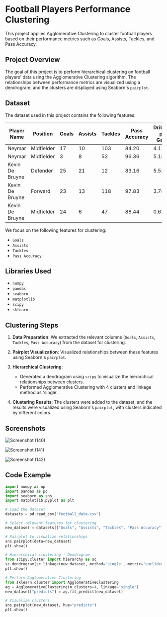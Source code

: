 # Football Players Performance Clustering

This project applies Agglomerative Clustering to cluster football players based on their performance metrics such as Goals, Assists, Tackles, and Pass Accuracy.

## Project Overview

The goal of this project is to perform hierarchical clustering on football players' data using the Agglomerative Clustering algorithm. The relationships between performance metrics are visualized using a dendrogram, and the clusters are displayed using Seaborn's `pairplot`.

## Dataset

The dataset used in this project contains the following features:

| Player Name       | Position    | Goals | Assists | Tackles | Pass Accuracy | Dribbles per Game | Interceptions | Shots per Game | Yellow Cards | Red Cards |
|-------------------|-------------|-------|---------|---------|---------------|-------------------|---------------|----------------|--------------|-----------|
| Neymar            | Midfielder  | 17    | 10      | 103     | 84.20         | 4.11              | 0             | 4.16           | 3            | 1         |
| Neymar            | Midfielder  | 3     | 8       | 52      | 96.36         | 5.18              | 26            | 0.85           | 0            | 1         |
| Kevin De Bruyne   | Defender    | 25    | 21      | 12      | 83.16         | 5.52              | 4             | 1.38           | 0            | 2         |
| Kevin De Bruyne   | Forward     | 23    | 13      | 118     | 97.83         | 3.78              | 49            | 0.18           | 0            | 0         |
| Kevin De Bruyne   | Midfielder  | 24    | 6       | 47      | 88.44         | 0.62              | 4             | 1.15           | 9            | 1         |

We focus on the following features for clustering:

- `Goals`
- `Assists`
- `Tackles`
- `Pass Accuracy`

## Libraries Used

- `numpy`
- `pandas`
- `seaborn`
- `matplotlib`
- `scipy`
- `sklearn`

## Clustering Steps

1. **Data Preparation**: 
   We extracted the relevant columns (`Goals`, `Assists`, `Tackles`, `Pass Accuracy`) from the dataset for clustering.

2. **Pairplot Visualization**: 
   Visualized relationships between these features using Seaborn's `pairplot`.

3. **Hierarchical Clustering**: 
   - Generated a dendrogram using `scipy` to visualize the hierarchical relationships between clusters.
   - Performed Agglomerative Clustering with 4 clusters and linkage method as 'single'.

4. **Clustering Results**: 
   The clusters were added to the dataset, and the results were visualized using Seaborn's `pairplot`, with clusters indicated by different colors.


 ## Screenshots
 
![Screenshot (140)](https://github.com/user-attachments/assets/88ba1aed-01e4-428f-a913-dcafe6b76c1d)

![Screenshot (141)](https://github.com/user-attachments/assets/b08eeca9-9ed8-4d52-8cd3-798de2c0221b)

![Screenshot (142)](https://github.com/user-attachments/assets/e7c202b0-ff25-4e12-9f3b-e2706a46264a)


## Code Example

```python
import numpy as np
import pandas as pd
import seaborn as sns
import matplotlib.pyplot as plt

# Load the dataset
datasets = pd.read_csv("football_data.csv")

# Select relevant features for clustering
new_dataset = datasets[["Goals", "Assists", "Tackles", "Pass Accuracy"]]

# Pairplot to visualize relationships
sns.pairplot(data=new_dataset)
plt.show()

# Hierarchical clustering - Dendrogram
from scipy.cluster import hierarchy as sc
sc.dendrogram(sc.linkage(new_dataset, method='single', metric='euclidean'))
plt.show()

# Perform Agglomerative Clustering
from sklearn.cluster import AgglomerativeClustering
ag = AgglomerativeClustering(n_clusters=4, linkage='single')
new_dataset["predicts"] = ag.fit_predict(new_dataset)

# Visualize clusters
sns.pairplot(new_dataset, hue="predicts")
plt.show()


